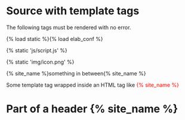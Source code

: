 Source with template tags
========================

The following tags must be rendered with no error.

{% load static %}{% load elab_conf %}

{% static 'js/script.js' %}

{% static 'img/icon.png' %}

{% site_name %}something in between{% site_name %}

Some template tag wrapped inside an HTML tag like <span style="color:red">{% site_name %}</span>

Part of a header {% site_name %}
================================
